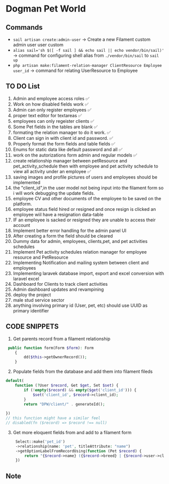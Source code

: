 # Dogman Pet World

## Commands

- ```sail artisan create:admin-user``` -> Create a new Filament custom admin user user custom
- ```alias sail='sh $([ -f sail ] && echo sail || echo vendor/bin/sail)'``` -> command for configuring shell alias from ```./vendor/bin/sail``` to ```sail up```
- ```php artisan make:filament-relation-manager ClientResource Employee user_id``` -> command for relating  UserResource to Employee

## TO DO List

1. Admin and employee access roles ✅
2. Work on how disabled fields work ✅
3. Admin can only register employees ✅
4.  proper text editor for textareas ✅
5. employees can only regeister clients ✅
6. Some Pet fields in the tables are blank ✅
7. formating the relation manager to do it work. ✅
8. Client can sign in with client id and password. ✅
9. Properly format the form fields and table fields ✅
10. Enums for static data like default password and all ✅
11. work on the autorizations form admin and regular models ✅
12. create relationship manager between petResource and pet_activity_schedule then with employee and pet activity schedule to view all activity under an employee ✅
13. saving images and profile pictures of users and employees should be implemented
14. the "client_id",in the user model not being input into the filament form so i will work debugging the update fields.
15. employee CV and other documents of the employee to be saved on the platform.
16. employee status field hired or resigned and once resign is clicked an employee wiil have a resignation data-table
17. IF an employee is sacked or resigned they are unable to access their account
18. Implement better error handling for the admin panel UI
19. After creating a form the field should be cleared
20. Dummy data for admin, employees, clients,pet, and pet activities schedules
21. Implement Pet activity schedules relation manager for employee resource and PetResource
22. Implementing Notification and mailing system between client and employees
23. Implementing laravek database import, export and excel conversion with laravel excel
24. Dashboard for Clients to track client activities
25. Admin dashboard updates and revampining
26. deploy the project
27. male stud service sector
28. anything involving primary id (User, pet, etc) should use UUID as primary identifier

## CODE SNIPPETS

1. Get parents record from a filament relationship

```php
 public function form(Form $form): Form
    {
        dd($this->getOwnerRecord());
    }
```

2. Populate fields from the database and add them into filament fileds

```php
default(
    function (?User $record, Get $get, Set $set) {
        if (!empty($record) && empty($get('client_id'))) {
            $set('client_id', $record->client_id);
        }
        return "DPW/client/" . generateId();
        
})
// this function might have a similar feel
// disabled(fn ($record) => $record !== null)
```

3. Get more eloquent fields from and add to a filament form

   ```php
    Select::make('pet_id')
    ->relationship(name: 'pet', titleAttribute: "name")
    ->getOptionLabelFromRecordUsing(function (Pet $record) {
        return "{$record->name} ({$record->breed} | {$record->user->client_id})";
    })
   ```

## Note
